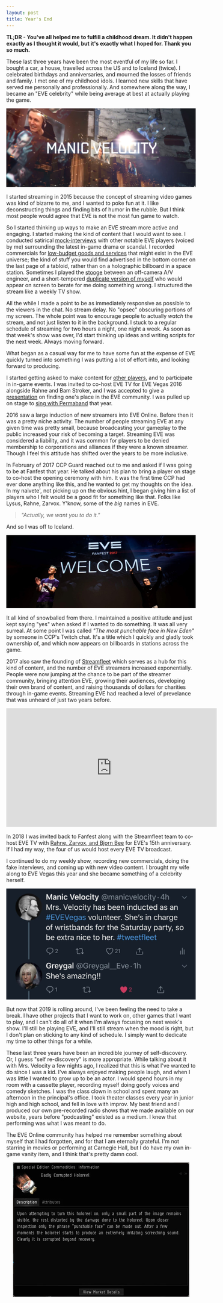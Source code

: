 ```yaml
---
layout: post
title: Year's End
---
```

**TL;DR - You've all helped me to fulfill a childhood dream. It didn't happen exactly as I thought it would, but it's exactly what I hoped for. Thank you so much.**

These last three years have been the most eventful of my life so far. I bought a car, a house, travelled across the US and to Iceland (twice). I celebrated birthdays and anniversaries, and mourned the losses of friends and family. I met one of my childhood idols. I learned new skills that have served me personally and professionally. And somewhere along the way, I became an "EVE celebrity" while being average at best at actually playing the game.

<img src="../images/2018/12/MV15YearsTrailer.jpg">

I started streaming in 2015 because the concept of streaming video games was kind of bizarre to me, and I wanted to poke fun at it. I like deconstructing things and finding bits of humor in the rubble. But I think most people would agree that EVE is not the most fun game to watch.

So I started thinking up ways to make an EVE stream more active and engaging. I started making the kind of content that I would want to see. I conducted satirical [mock-interviews](https://www.youtube.com/watch?v=Xx7ixuHP7JA) with other notable EVE players (voiced by me) surrounding the latest in-game drama or scandal. I recorded commercials for [low-budget goods and services](https://www.youtube.com/watch?v=iOG6jnG7UiY) that might exist in the EVE universe; the kind of stuff you would find advertised in the bottom corner on the last page of a tabloid, rather than on a holographic billboard in a space station. Sometimes I played the [stooge](https://en.wikipedia.org/wiki/Farce) between an off-camera A/V engineer, and a short-tempered [duplicate version of myself](https://www.youtube.com/watch?v=98DP9UAgexw) who would appear on screen to berate for me doing something wrong. I structured the stream like a weekly TV show.

All the while I made a point to be as immediately responsive as possible to the viewers in the chat. No stream delay. No "opsec" obscuring portions of my screen. The whole point was to encourage people to actually *watch* the stream, and not just listen to it in the background. I stuck to a regular schedule of streaming for two hours a night, one night a week. As soon as that week's show was over, I'd start thinking up ideas and writing scripts for the next week. Always moving forward.

What began as a casual way for me to have some fun at the expense of EVE quickly turned into something I was putting a lot of effort into, and looking forward to producing.

I started getting asked to make content for [other players](https://www.youtube.com/watch?v=A1TvGbAJQfs), and to participate in in-game events. I was invited to co-host EVE TV for EVE Vegas 2016 alongside Rahne and Bam Stroker, and I was accepted to give a [presentation](https://www.youtube.com/watch?v=6X_LNrQqCOk) on finding one's place in the EVE community. I was pulled up on stage to [sing with Permaband](https://www.youtube.com/watch?v=fJ1P3NJCgAM) that year.

2016 saw a large induction of new streamers into EVE Online. Before then it was a pretty niche activity. The number of people streaming EVE at any given time was pretty small, because broadcasting your gameplay to the public increased your risk of becoming a target. Streaming EVE was considered a liability, and it was common for players to be denied membership to corporations and alliances if they were a known streamer. Though I feel this attitude has shifted over the years to be more inclusive.

In February of 2017 CCP Guard reached out to me and asked if I was going to be at Fanfest that year. He talked about his plan to bring a player on stage to co-host the opening ceremony with him. It was the first time CCP had ever done anything like this, and he wanted to get my thoughts on the idea. In my naivete', not picking up on the obvious hint, I began giving him a list of players who I felt would be a good fit for something like that. Folks like Lysus, Rahne, Zarvox. Y'know, some of the *big* names in EVE.

> *"Actually, we want you to do it."*

And so I was off to Iceland.

<img src="../images/2018/12/Fanfest2017OpeningCeremony.jpg">

It all kind of snowballed from there. I maintained a positive attitude and just kept saying "yes" when asked if I wanted to do something. It was all very surreal. At some point I was called *"The most punchable face in New Eden"* by someone in CCP's Twitch chat. It's a title which I quickly and gladly took ownership of, and which now appears on billboards in stations across the game.

2017 also saw the founding of [Streamfleet](http://streamfleet.org) which serves as a hub for this kind of content, and the number of EVE streamers increased exponentially. People were now jumping at the chance to be part of the streamer community, bringing attention EVE, growing their audiences, developing their own brand of content, and raising thousands of dollars for charities through in-game events. Streaming EVE had reached a level of prevelance that was unheard of just two years before. 

<iframe width="560" height="315" src="https://www.youtube.com/embed/yohNmGJ_vJE" frameborder="0" allow="accelerometer; autoplay; encrypted-media; gyroscope; picture-in-picture" allowfullscreen></iframe>

In 2018 I was invited back to Fanfest along with the Streamfleet team to co-host EVE TV with [Rahne, Zarvox, and Bjorn Bee](https://www.youtube.com/watch?v=_fPOVoyknUc) for EVE's 15th anniversary. If I had my way, the four of us would host every EVE TV broadcast.

I continued to do my weekly show, recording new commercials, doing the fake interviews, and coming up with new video content. I brought my wife along to EVE Vegas this year and she became something of a celebrity herself. 

<img src="../images/2018/12/MrsVelocity.jpg">

But now that 2019 is rolling around, I've been feeling the need to take a break. I have other projects that I want to work on, other games that I want to play, and I can't do all of it when I'm always focusing on next week's show. I'll still be playing EVE, and I'll still stream when the mood is right, but I don't plan on sticking to any kind of schedule. I simply want to dedicate my time to other things for a while.

These last three years have been an incredible journey of self-discovery. Or, I guess "self re-discovery" is more appropriate. While talking about it with Mrs. Velocity a few nights ago, I realized that this is what I've wanted to do since I was a kid. I've always enjoyed making people laugh, and when I was little I wanted to grow up to be an actor. I would spend hours in my room with a cassette player, recording myself doing goofy voices and comedy sketches. I was the class clown in school and spent many an afternoon in the principal's office. I took theater classes every year in junior high and high school, and fell in love with improv. My best friend and I produced our own pre-recorded radio shows that we made available on our website, years before "podcasting" existed as a medium. I knew that performing was what I was meant to do.

The EVE Online community has helped me remember something about myself that I had forgotten, and for that I am eternally grateful. I'm not starring in movies or performing at Carnegie Hall, but I do have my own in-game vanity item, and I think that's pretty damn cool.

<center>
<img src="../images/2018/12/BadlyCorruptedHoloreel.jpg">
</center>
